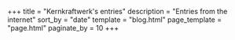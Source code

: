 +++
title = "Kernkraftwerk's entries"
description = "Entries from the internet"
sort_by = "date"
template = "blog.html"
page_template = "page.html"
paginate_by = 10
+++